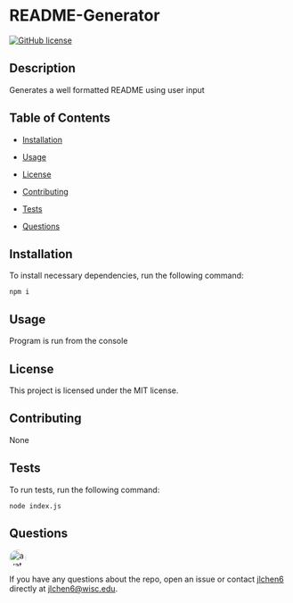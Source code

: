 
# README-Generator
[![GitHub license](https://img.shields.io/badge/license-MIT-blue.svg)](https://github.com/jlchen6/readme-generator)

## Description

Generates a well formatted README using user input

## Table of Contents 

* [Installation](#installation)

* [Usage](#usage)

* [License](#license)

* [Contributing](#contributing)

* [Tests](#tests)

* [Questions](#questions)

## Installation

To install necessary dependencies, run the following command:

```
npm i
```

## Usage

Program is run from the console

## License

This project is licensed under the MIT license.
  
## Contributing

None

## Tests

To run tests, run the following command:

```
node index.js
```

## Questions

<img src="https://avatars1.githubusercontent.com/u/10055114?v=4" alt="avatar" style="border-radius: 16px" width="30" />

If you have any questions about the repo, open an issue or contact [jlchen6](https://api.github.com/users/jlchen6) directly at jlchen6@wisc.edu.

